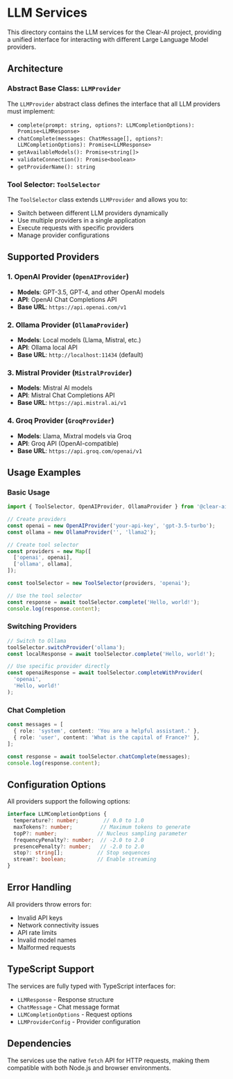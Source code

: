 # LLM Services

This directory contains the LLM services for the Clear-AI project, providing a unified interface for interacting with different Large Language Model providers.

## Architecture

### Abstract Base Class: `LLMProvider`

The `LLMProvider` abstract class defines the interface that all LLM providers must implement:

- `complete(prompt: string, options?: LLMCompletionOptions): Promise<LLMResponse>`
- `chatComplete(messages: ChatMessage[], options?: LLMCompletionOptions): Promise<LLMResponse>`
- `getAvailableModels(): Promise<string[]>`
- `validateConnection(): Promise<boolean>`
- `getProviderName(): string`

### Tool Selector: `ToolSelector`

The `ToolSelector` class extends `LLMProvider` and allows you to:
- Switch between different LLM providers dynamically
- Use multiple providers in a single application
- Execute requests with specific providers
- Manage provider configurations

## Supported Providers

### 1. OpenAI Provider (`OpenAIProvider`)
- **Models**: GPT-3.5, GPT-4, and other OpenAI models
- **API**: OpenAI Chat Completions API
- **Base URL**: `https://api.openai.com/v1`

### 2. Ollama Provider (`OllamaProvider`)
- **Models**: Local models (Llama, Mistral, etc.)
- **API**: Ollama local API
- **Base URL**: `http://localhost:11434` (default)

### 3. Mistral Provider (`MistralProvider`)
- **Models**: Mistral AI models
- **API**: Mistral Chat Completions API
- **Base URL**: `https://api.mistral.ai/v1`

### 4. Groq Provider (`GroqProvider`)
- **Models**: Llama, Mixtral models via Groq
- **API**: Groq API (OpenAI-compatible)
- **Base URL**: `https://api.groq.com/openai/v1`

## Usage Examples

### Basic Usage

```typescript
import { ToolSelector, OpenAIProvider, OllamaProvider } from '@clear-ai/shared';

// Create providers
const openai = new OpenAIProvider('your-api-key', 'gpt-3.5-turbo');
const ollama = new OllamaProvider('', 'llama2');

// Create tool selector
const providers = new Map([
  ['openai', openai],
  ['ollama', ollama],
]);

const toolSelector = new ToolSelector(providers, 'openai');

// Use the tool selector
const response = await toolSelector.complete('Hello, world!');
console.log(response.content);
```

### Switching Providers

```typescript
// Switch to Ollama
toolSelector.switchProvider('ollama');
const localResponse = await toolSelector.complete('Hello, world!');

// Use specific provider directly
const openaiResponse = await toolSelector.completeWithProvider(
  'openai',
  'Hello, world!'
);
```

### Chat Completion

```typescript
const messages = [
  { role: 'system', content: 'You are a helpful assistant.' },
  { role: 'user', content: 'What is the capital of France?' },
];

const response = await toolSelector.chatComplete(messages);
console.log(response.content);
```

## Configuration Options

All providers support the following options:

```typescript
interface LLMCompletionOptions {
  temperature?: number;        // 0.0 to 1.0
  maxTokens?: number;         // Maximum tokens to generate
  topP?: number;             // Nucleus sampling parameter
  frequencyPenalty?: number;  // -2.0 to 2.0
  presencePenalty?: number;   // -2.0 to 2.0
  stop?: string[];           // Stop sequences
  stream?: boolean;          // Enable streaming
}
```

## Error Handling

All providers throw errors for:
- Invalid API keys
- Network connectivity issues
- API rate limits
- Invalid model names
- Malformed requests

## TypeScript Support

The services are fully typed with TypeScript interfaces for:
- `LLMResponse` - Response structure
- `ChatMessage` - Chat message format
- `LLMCompletionOptions` - Request options
- `LLMProviderConfig` - Provider configuration

## Dependencies

The services use the native `fetch` API for HTTP requests, making them compatible with both Node.js and browser environments.
